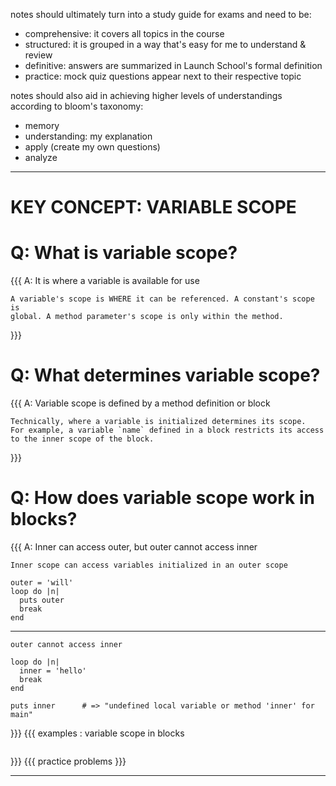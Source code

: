 

notes should ultimately turn into a study guide for exams and need to be:

* comprehensive: it covers all topics in the course
* structured: it is grouped in a way that's easy for me to understand & review
* definitive: answers are summarized in Launch School's formal definition
* practice: mock quiz questions appear next to their respective topic

notes should also aid in achieving higher levels of understandings according
to bloom's taxonomy:

* memory
* understanding: my explanation
* apply (create my own questions)
* analyze

_____________________________________________________________________________
# KEY CONCEPT: VARIABLE SCOPE

# Q: What is variable scope?
{{{ A: It is where a variable is available for use 

    A variable's scope is WHERE it can be referenced. A constant's scope is
    global. A method parameter's scope is only within the method.
}}}

# Q: What determines variable scope?
{{{ A: Variable scope is defined by a method definition or block

    Technically, where a variable is initialized determines its scope.
    For example, a variable `name` defined in a block restricts its access 
    to the inner scope of the block.
}}}

# Q: How does variable scope work in blocks?
{{{ A: Inner can access outer, but outer cannot access inner

    Inner scope can access variables initialized in an outer scope

    outer = 'will'
    loop do |n|
      puts outer
      break
    end

_____________________________________________________________________________
    outer cannot access inner

    loop do |n|
      inner = 'hello'
      break
    end

    puts inner      # => "undefined local variable or method 'inner' for main"
}}}
{{{ examples : variable scope in blocks
```ruby

```
}}}
{{{ practice problems
}}}

_____________________________________________________________________________
